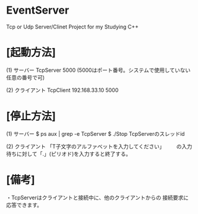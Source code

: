 # EventServer
Tcp or Udp Server/Clinet Project for my Studying C++

# [起動方法]
(1) サーバー
    TcpServer 5000
      (5000はポート番号。システムで使用していない任意の番号で可)

(2) クライアント
    TcpClient 192.168.33.10 5000

# [停止方法]
(1) サーバー
    $ ps aux | grep -e TcpServer
    $ ./Stop TcpServerのスレッドid

(2) クライアント
    「T子文字のアルファベットを入力してください」
　　の入力待ちに対して「.」(ピリオド)を入力すると終了する。

# [備考]
・TcpServerはクライアントと接続中に、他のクライアントからの
   接続要求に応答できます。


